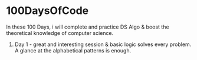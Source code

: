 # 100DaysOfCode
In these 100 Days, i will complete and practice DS Algo &amp; boost the theoretical knowledge of computer science.

1) Day 1 - great and interesting session & basic logic solves every problem. A glance at the alphabetical patterns is enough.

